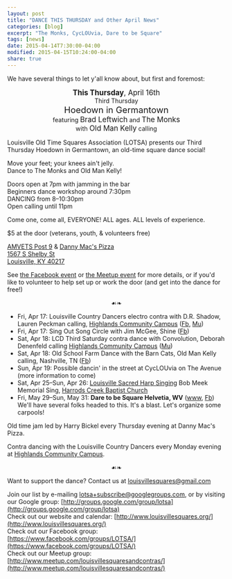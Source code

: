 ```yaml
---
layout: post
title: "DANCE THIS THURSDAY and Other April News"
categories: [blog] 
excerpt: "The Monks, CycLOUvia, Dare to be Square"
tags: [news]
date: 2015-04-14T7:30:00-04:00
modified: 2015-04-15T10:24:00-04:00
share: true
---
```


We have several things to let y'all know about, but first and foremost:

<p style="text-align:center"><span style="font-size:120%"><strong>This Thursday</strong>, April 16th</span><br />
Third Thursday<br />
<span style="font-size:144%">Hoedown in Germantown</span><br />
featuring <span style="font-size:120%">Brad Leftwich</span> and <span style="font-size:120%">The Monks</span><br />
with <span style="font-size:120%">Old Man Kelly</span> calling</p>

Louisville Old Time Squares Association (LOTSA) presents our Third 
Thursday Hoedown in Germantown, an old-time square dance social!

Move your feet; your knees ain't jelly.  
Dance to The Monks and Old Man Kelly!

Doors open at 7pm with jamming in the bar  
Beginners dance workshop around 7:30pm  
DANCING from 8–10:30pm  
Open calling until 11pm

Come one, come all, EVERYONE! ALL ages. ALL levels of experience.

$5 at the door (veterans, youth, & volunteers free)

[AMVETS Post 9](https://www.facebook.com/Amvetspost9)
& [Danny Mac's Pizza](http://www.dannymacspizza.com/)  
[1567 S Shelby St][AMVETS map]  
[Louisville, KY 40217][AMVETS map]

See [the Facebook event](https://www.facebook.com/events/1570795783188758/)
or [the Meetup event](http://www.meetup.com/louisvillesquaresandcontras/events/220423745/)
for more details, or if you'd like to volunteer to help set up or work the door (and get into the dance for free!)

<p style="text-align:center">☙❧</p>

*   Fri, Apr 17: Louisville Country Dancers electro contra with D.R. Shadow, Lauren Peckman calling, [Highlands Community Campus] ([Fb](https://www.facebook.com/events/1635700179982051/), [Mu](http://www.meetup.com/louisvillesquaresandcontras/events/221538132/))
*   Fri, Apr 17: Sing Out Song Circle with Jim McGee, Shine ([Fb](https://www.facebook.com/events/978288965514872/))
*   Sat, Apr 18: LCD Third Saturday contra dance with Convolution, Deborah Denenfeld calling [Highlands Community Campus] ([Mu](http://www.meetup.com/louisvillesquaresandcontras/events/220971871/))
*   Sat, Apr 18: Old School Farm Dance with the Barn Cats, Old Man Kelly calling, Nashville, TN ([Fb](https://www.facebook.com/events/393896004130054/))
*   Sun, Apr 19: Possible dancin' in the street at CycLOUvia on The Avenue (more information to come)
*   Sat, Apr 25–Sun, Apr 26: [Louisville Sacred Harp Singing](https://www.facebook.com/groups/morethemerriershapes/) Bob Meek Memorial Sing, [Harrods Creek Baptist Church](https://www.facebook.com/HarrodsCreekBaptistChurch)
*   Fri, May 29–Sun, May 31: **Dare to be Square Helvetia, WV** ([www](http://mountaindancetrail.org/364-2/), [Fb](https://www.facebook.com/events/812567478791147/))  
    We'll have several folks headed to this. It's a blast. Let's organize some carpools!

Old time jam led by Harry Bickel every Thursday evening at Danny Mac's Pizza.

Contra dancing with the Louisville Country Dancers every Monday evening at [Highlands Community Campus].

<p style="text-align:center">☙❧</p>

Want to support the dance? Contact us at [louisvillesquares@gmail.com](mailto:louisvillesquares@gmail.com)

Join our list by e-mailing [lotsa+subscribe@googlegroups.com](mailto:lotsa+subscribe@googlegroups.com), or by visiting our Google group: [http://groups.google.com/group/lotsa](http://groups.google.com/group/lotsa)  
Check out our website and calendar: [http://www.louisvillesquares.org/](http://www.louisvillesquares.org/)  
Check out our Facebook group: [https://www.facebook.com/groups/LOTSA/](https://www.facebook.com/groups/LOTSA/)  
Check out our Meetup group: [http://www.meetup.com/louisvillesquaresandcontras/](http://www.meetup.com/louisvillesquaresandcontras/)  

[AMVETS map]: http://maps.google.com/?q=AMVETS+Post+9,+1567+S+Shelby+St,+Louisville,+KY+40217
[Highlands Community Campus]: https://www.facebook.com/pages/Highlands-Community-Campus/1400989626838399
